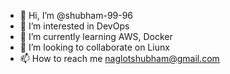 - 👋 Hi, I’m @shubham-99-96
- 👀 I’m interested in DevOps
- 🌱 I’m currently learning AWS, Docker 
- 💞️ I’m looking to collaborate on Liunx 
- 📫 How to reach me naglotshubham@gmail.com

<!---
shubham-99-96/shubham-99-96 is a ✨ special ✨ repository because its `README.md` (this file) appears on your GitHub profile.
You can click the Preview link to take a look at your changes.
--->
